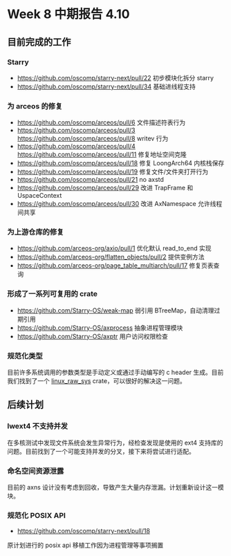 # Week 8 中期报告 4.10

## 目前完成的工作

### Starry

- https://github.com/oscomp/starry-next/pull/22 初步模块化拆分 starry
- https://github.com/oscomp/starry-next/pull/34 基础进线程支持

### 为 arceos 的修复

- https://github.com/oscomp/arceos/pull/6 文件描述符表行为
- https://github.com/oscomp/arceos/pull/3 https://github.com/oscomp/arceos/pull/8 writev 行为
- https://github.com/oscomp/arceos/pull/4 https://github.com/oscomp/arceos/pull/11 修复地址空间克隆
- https://github.com/oscomp/arceos/pull/18 修复 LoongArch64 内核栈保存
- https://github.com/oscomp/arceos/pull/19 修复文件/文件夹打开行为
- https://github.com/oscomp/arceos/pull/21 no axstd
- https://github.com/oscomp/arceos/pull/29 改进 TrapFrame 和 UspaceContext
- https://github.com/oscomp/arceos/pull/30 改进 AxNamespace 允许线程间共享

### 为上游仓库的修复

- https://github.com/arceos-org/axio/pull/1 优化默认 read_to_end 实现
- https://github.com/arceos-org/flatten_objects/pull/2 提供变例方法
- https://github.com/arceos-org/page_table_multiarch/pull/17 修复页表查询

### 形成了一系列可复用的 crate

- https://github.com/Starry-OS/weak-map 弱引用 BTreeMap，自动清理过期引用
- https://github.com/Starry-OS/axprocess 抽象进程管理模块
- https://github.com/Starry-OS/axptr 用户访问权限检查

### 规范化类型

目前许多系统调用的参数类型是手动定义或通过手动编写的 c header 生成。目前我们找到了一个 [linux_raw_sys](https://docs.rs/linux-raw-sys/latest/linux_raw_sys/) crate，可以很好的解决这一问题。

## 后续计划

### lwext4 不支持并发

在多核测试中发现文件系统会发生异常行为，经检查发现是使用的 ext4 支持库的问题。目前找到了一个可能支持并发的分叉，接下来将尝试进行适配。

### 命名空间资源泄露

目前的 axns 设计没有考虑到回收，导致产生大量内存泄漏。计划重新设计这一模块。

### 规范化 POSIX API

- https://github.com/oscomp/starry-next/pull/18

原计划进行的 posix api 移植工作因为进程管理等事项搁置
